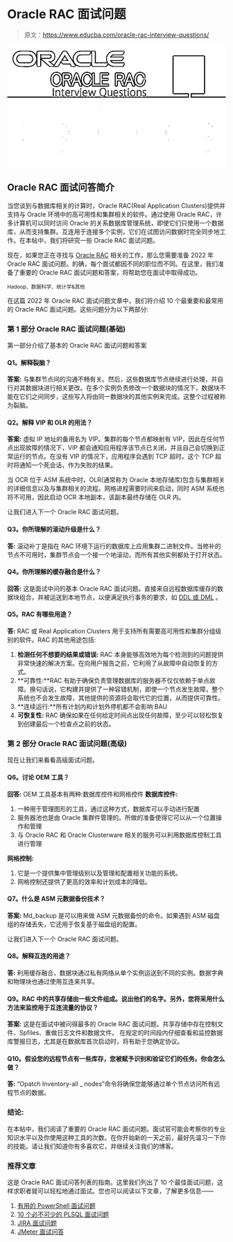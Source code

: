 # Oracle RAC 面试问题

> 原文：<https://www.educba.com/oracle-rac-interview-questions/>

![oracle-rac-interview-questions](img/72ec719ac23f2e2634512aab1266a046.png)



## Oracle RAC 面试问答简介

当您谈到与数据库相关的计算时，Oracle RAC(Real Application Clusters)提供并支持与 Oracle 环境中的高可用性和集群相关的软件。通过使用 Oracle RAC，许多计算机可以同时访问 Oracle 的关系数据库管理系统，即使它们只使用一个数据库，从而支持集群。互连用于连接多个实例，它们在试图访问数据时完全同步地工作。在本帖中，我们将研究一些 Oracle RAC 面试问题。

现在，如果您正在寻找与 [Oracle RAC](https://www.educba.com/what-is-oracle-rac/) 相关的工作，那么您需要准备 2022 年 Oracle RAC 面试问题。的确，每个面试都因不同的职位而不同。在这里，我们准备了重要的 Oracle RAC 面试问题和答案，将帮助您在面试中取得成功。

<small>Hadoop、数据科学、统计学&其他</small>

在这篇 2022 年 Oracle RAC 面试问题文章中，我们将介绍 10 个最重要和最常用的 Oracle RAC 面试问题。这些问题分为以下两部分:

### 第 1 部分 Oracle RAC 面试问题(基础)

第一部分介绍了基本的 Oracle RAC 面试问题和答案

#### Q1。解释裂脑？

**答案:**
与集群节点间的沟通不畅有关。然后，这些数据库节点继续进行处理，并自行对其数据块进行相关更改。在多个实例负责修改一个数据块的情况下，数据块不能在它们之间同步，这些写入将由同一数据块的其他实例来完成。这整个过程被称为裂脑。

#### Q2。解释 VIP 和 OLR 的用法？

**答案:**
虚拟 IP 地址的备用名为 VIP。集群的每个节点都映射有 VIP，因此在任何节点出现故障的情况下，VIP 都会通知应用程序该节点已关闭，并且自己会切换到正常运行的节点。在没有 VIP 的情况下，应用程序会遇到 TCP 超时。这个 TCP 超时将通知一个死会话，作为失败的结果。

当 OCR 位于 ASM 系统中时，OLR(通常称为 Oracle 本地存储库)包含与集群相关的详细信息以及与集群相关的流程。网格进程需要时间来启动，同时 ASM 系统也将不可用，因此启动 OCR 本地副本，该副本最终存储在 OLR 内。

让我们进入下一个 Oracle RAC 面试问题。

#### Q3。你所理解的滚动升级是什么？

**答:**
滚动补丁是指在 RAC 环境下运行的数据库上应用集群二进制文件。当修补的节点不可用时，集群节点会一个接一个地滚动，而所有其他实例都处于打开状态。

#### Q4。你所理解的缓存融合是什么？

**回答:**
这是面试中问的基本 Oracle RAC 面试问题。直接来自远程数据库缓存的数据块组合，并被运送到本地节点，以便满足执行事务的要求，如 [DDL 或 DML](https://www.educba.com/ddl-vs-dml/) 。

#### Q5。RAC 有哪些用途？

**答:**
RAC 或 Real Application Clusters 用于支持所有需要高可用性和集群分组级别的软件。RAC 的其他用途包括:

1.  **检测任何不想要的结果或错误:** RAC 本身能够高效地为每个检测到的问题提供非常快速的解决方案。在向用户报告之前，它利用了从故障中自动恢复的方式。
2.  **可靠性:**RAC 有助于确保负责管理数据库的服务器不仅仅依赖于单点故障。换句话说，它构建并提供了一种容错机制，即使一个节点发生故障，整个系统也不会发生故障，其他提供的资源将会取代它的位置，从而提供可靠性。
3.  **连续运行:**所有计划内和计划外停机都不会影响 BAU
4.  **可恢复性:** RAC 确保如果在任何给定时间点出现任何故障，至少可以轻松恢复到创建最后一个检查点之前的状态。

### 第 2 部分 Oracle RAC 面试问题(高级)

现在让我们来看看高级面试问题。

#### Q6。讨论 OEM 工具？

**回答:**
OEM 工具基本有两种:数据库控件和网格控件
**数据库控件:**

1.  一种用于管理图形的工具，通过这种方式，数据库可以手动进行配置
2.  服务器池也是由 Oracle 集群件管理的。所做的准备使得它可以从一个位置操作和管理
3.  与 Oracle RAC 和 Oracle Clusterware 相关的服务可以利用数据库控制工具进行管理

**网格控制:**

1.  它是一个提供集中管理级别以及管理和配置相关功能的系统。
2.  网格控制还提供了更高的效率和计划成本的降低。

#### Q7。什么是 ASM 元数据备份技术？

**答案:**
Md_backup 是可以用来做 ASM 元数据备份的命令。如果遇到 ASM 磁盘组的存储丢失，它还用于恢复基于磁盘组的配置。

让我们进入下一个 Oracle RAC 面试问题。

#### Q8。解释互连的用途？

**答:**
利用缓存融合，数据块通过私有网络从单个实例运送到不同的实例。数据字典和物理块也通过使用互连来共享。

#### Q9。RAC 中的共享存储由一些文件组成。说出他们的名字。另外，您将采用什么方法来监控用于互连流量的协议？

**答案:**
这是在面试中被问得最多的 Oracle RAC 面试问题。共享存储中存在控制文件、Spfiles、重做日志文件和数据文件。
在规定的时间段内仔细查看和监控数据库警报日志，尤其是在数据库首次启动时，将有助于您确定协议。

#### Q10。假设您的远程节点有一些库存，您被赋予识别和验证它们的任务。你会怎么做？

**答:**
“Opatch Inventory-all _ nodes”命令将确保您能够通过单个节点访问所有远程节点的数据。

### 结论:

在本帖中，我们阅读了重要的 Oracle RAC 面试问题。面试官可能会考察你的专业知识水平以及你使用这种工具的次数。在你开始新的一天之前，最好先温习一下你的技能。请让我们知道你有多喜欢它，并继续关注我们的博客。

### 推荐文章

这是 Oracle RAC 面试问答列表的指南。这里我们列出了 10 个最佳面试问题，这样求职者就可以轻松地通过面试。您也可以阅读以下文章，了解更多信息——

1.  [有用的 PowerShell 面试问题](https://www.educba.com/powershell-interview-questions/)
2.  [10 个必不可少的 PLSQL 面试问题](https://www.educba.com/plsql-interview-questions/)
3.  [JIRA 面试问题](https://www.educba.com/jira-interview-questions/)
4.  [JMeter 面试问答](https://www.educba.com/jmeter-interview-questions/)





